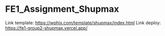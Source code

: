 # FE1_Assignment_Shupmax
Link template: https://wphix.com/template/shupmax/index.html
Link deploy: https://fe1-group2-shupmax.vercel.app/
